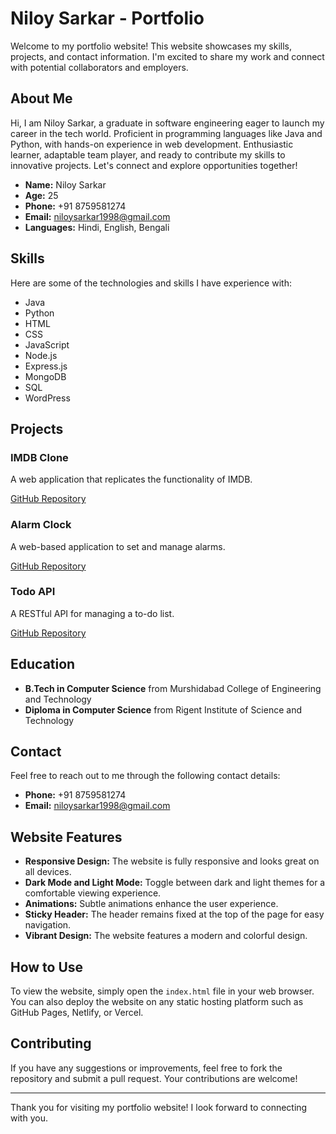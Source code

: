 # Niloy Sarkar - Portfolio

Welcome to my portfolio website! This website showcases my skills, projects, and contact information. I'm excited to share my work and connect with potential collaborators and employers.

## About Me

Hi, I am Niloy Sarkar, a graduate in software engineering eager to launch my career in the tech world. Proficient in programming languages like Java and Python, with hands-on experience in web development. Enthusiastic learner, adaptable team player, and ready to contribute my skills to innovative projects. Let's connect and explore opportunities together!

- **Name:** Niloy Sarkar
- **Age:** 25
- **Phone:** +91 8759581274
- **Email:** [niloysarkar1998@gmail.com](mailto:niloysarkar1998@gmail.com)
- **Languages:** Hindi, English, Bengali

## Skills

Here are some of the technologies and skills I have experience with:

- Java
- Python
- HTML
- CSS
- JavaScript
- Node.js
- Express.js
- MongoDB
- SQL
- WordPress

## Projects

### IMDB Clone

A web application that replicates the functionality of IMDB.

[GitHub Repository](https://github.com/yourusername/imdb-clone)

### Alarm Clock

A web-based application to set and manage alarms.

[GitHub Repository](https://github.com/yourusername/alarm-clock)

### Todo API

A RESTful API for managing a to-do list.

[GitHub Repository](https://github.com/yourusername/todo-api)

## Education

- **B.Tech in Computer Science** from Murshidabad College of Engineering and Technology
- **Diploma in Computer Science** from Rigent Institute of Science and Technology

## Contact

Feel free to reach out to me through the following contact details:

- **Phone:** +91 8759581274
- **Email:** [niloysarkar1998@gmail.com](mailto:niloysarkar1998@gmail.com)

## Website Features

- **Responsive Design:** The website is fully responsive and looks great on all devices.
- **Dark Mode and Light Mode:** Toggle between dark and light themes for a comfortable viewing experience.
- **Animations:** Subtle animations enhance the user experience.
- **Sticky Header:** The header remains fixed at the top of the page for easy navigation.
- **Vibrant Design:** The website features a modern and colorful design.

## How to Use

To view the website, simply open the `index.html` file in your web browser. You can also deploy the website on any static hosting platform such as GitHub Pages, Netlify, or Vercel.

## Contributing

If you have any suggestions or improvements, feel free to fork the repository and submit a pull request. Your contributions are welcome!

---

Thank you for visiting my portfolio website! I look forward to connecting with you.
